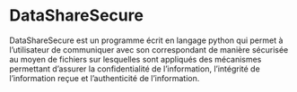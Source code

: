 # DataShareSecure
DataShareSecure est un programme écrit en langage python qui permet à l’utilisateur de communiquer avec son correspondant de manière sécurisée au moyen de fichiers sur lesquelles sont appliqués des mécanismes permettant d’assurer la confidentialité de l’information, l’intégrité de l’information reçue et l’authenticité de l’information.
